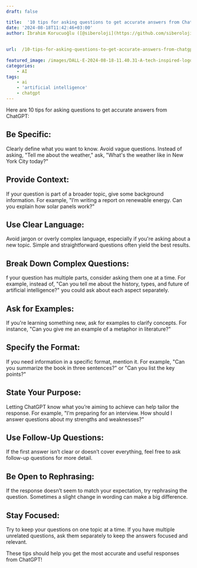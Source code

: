 ```yaml
---
draft: false

title:  '10 tips for asking questions to get accurate answers from ChatGPT'
date: '2024-08-18T11:42:46+03:00'
author: İbrahim Korucuoğlu ([@siberoloji](https://github.com/siberoloji))
 
 
url:  /10-tips-for-asking-questions-to-get-accurate-answers-from-chatgpt/
 
featured_image: /images/DALL·E-2024-08-18-11.40.31-A-tech-inspired-logo-for-ChatGPT-with-the-text-prominently-displayed.-The-design-should-incorporate-AI-related-imagery-such-as-abstract-digital-bra.webp
categories:
    - AI
tags:
    - ai
    - 'artificial intelligence'
    - chatgpt
---
```



Here are 10 tips for asking questions to get accurate answers from ChatGPT:



## **Be Specific:** 



Clearly define what you want to know. Avoid vague questions. Instead of asking, "Tell me about the weather," ask, "What's the weather like in New York City today?"



## **Provide Context:** 



If your question is part of a broader topic, give some background information. For example, "I’m writing a report on renewable energy. Can you explain how solar panels work?"



## **Use Clear Language:** 



Avoid jargon or overly complex language, especially if you're asking about a new topic. Simple and straightforward questions often yield the best results.



## **Break Down Complex Questions:** 



f your question has multiple parts, consider asking them one at a time. For example, instead of, "Can you tell me about the history, types, and future of artificial intelligence?" you could ask about each aspect separately.



## **Ask for Examples:** 



If you're learning something new, ask for examples to clarify concepts. For instance, "Can you give me an example of a metaphor in literature?"



## **Specify the Format:** 



If you need information in a specific format, mention it. For example, "Can you summarize the book in three sentences?" or "Can you list the key points?"



## **State Your Purpose:** 



Letting ChatGPT know what you’re aiming to achieve can help tailor the response. For example, "I'm preparing for an interview. How should I answer questions about my strengths and weaknesses?"



## **Use Follow-Up Questions:** 



If the first answer isn’t clear or doesn’t cover everything, feel free to ask follow-up questions for more detail.



## **Be Open to Rephrasing:** 



If the response doesn’t seem to match your expectation, try rephrasing the question. Sometimes a slight change in wording can make a big difference.



## **Stay Focused:** 



Try to keep your questions on one topic at a time. If you have multiple unrelated questions, ask them separately to keep the answers focused and relevant.






These tips should help you get the most accurate and useful responses from ChatGPT!
